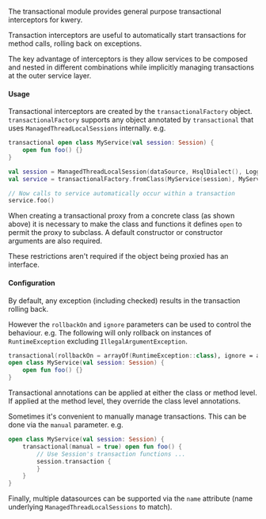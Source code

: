The transactional module provides general purpose transactional interceptors for kwery.

Transaction interceptors are useful to automatically start transactions for method calls,
rolling back on exceptions.

The key advantage of interceptors is they allow services to be composed and nested in
different combinations while implicitly managing transactions at the outer service layer.
 
#### Usage

Transactional interceptors are created by the `transactionalFactory` object. 
`transactionalFactory` supports any object annotated by `transactional` that uses
`ManagedThreadLocalSessions` internally. e.g.

```kotlin
transactional open class MyService(val session: Session) {
    open fun foo() {}
}

val session = ManagedThreadLocalSession(dataSource, HsqlDialect(), LoggingInterceptor())
val service = transactionalFactory.fromClass(MyService(session), MyService::session)

// Now calls to service automatically occur within a transaction
service.foo()
```

When creating a transactional proxy from a concrete class (as shown above) it is necessary
to make the class and functions it defines `open` to permit the proxy to subclass. A default
constructor or constructor arguments are also required.

These restrictions aren't required if the object being proxied has an interface.

#### Configuration

By default, any exception (including checked) results in the transaction rolling back.

However the `rollbackOn` and `ignore` parameters can be used to control the behaviour.
e.g. The following will only rollback on instances of `RuntimeException` excluding `IllegalArgumentException`.

```kotlin
transactional(rollbackOn = arrayOf(RuntimeException::class), ignore = arrayOf(IllegalArgumentException::class)) 
open class MyService(val session: Session) {
    open fun foo() {}
}
```

Transactional annotations can be applied at either the class or method level. If applied at the method
level, they override the class level annotations.

Sometimes it's convenient to manually manage transactions. This can be done via the `manual` parameter. e.g.  
 
```kotlin
open class MyService(val session: Session) {
    transactional(manual = true) open fun foo() {
        // Use Session's transaction functions ...
        session.transaction {
        }
    }
}
```

Finally, multiple datasources can be supported via the `name` attribute (name underlying `ManagedThreadLocalSessions` to match).